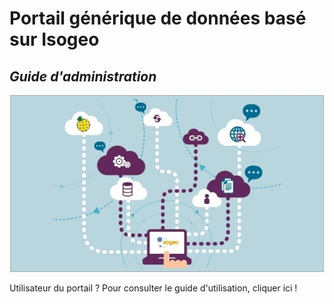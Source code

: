 # **Portail générique de données basé sur Isogeo**

## _Guide d'administration_

![](/assets/plaquette_EasyAccessToGeoData.jpg)

Utilisateur du portail ? Pour consulter le guide d'utilisation, cliquer ici !

